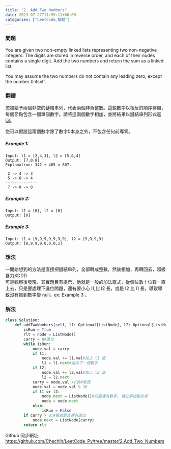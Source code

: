 ```yaml
---
title: "2. Add Two Numbers"
date: 2023-07-27T11:59:11+08:00
categories: ["LeetCode_解題"]
---
```

### 問題
You are given two non-empty linked lists representing two non-negative integers. The digits are stored in reverse order, and each of their nodes contains a single digit. Add the two numbers and return the sum as a linked list.

You may assume the two numbers do not contain any leading zero, except the number 0 itself.

### 翻譯
您被給予兩個非空的鏈結串列，代表兩個非負整數。這些數字以相反的順序存儲，每個節點包含一個單個數字。請將這兩個數字相加，並將結果以鏈結串列形式返回。

您可以假設這兩個數字除了數字0本身之外，不包含任何前導零。

##### Example 1:
    Input: l1 = [2,4,3], l2 = [5,6,4]
    Output: [7,0,8]
    Explanation: 342 + 465 = 807.

     2 -> 4 -> 3
     5 -> 6 -> 4
    --------------
     7 -> 0 -> 8
##### Example 2:
    Input: l1 = [0], l2 = [0]
    Output: [0]
##### Example 3:
    Input: l1 = [9,9,9,9,9,9,9], l2 = [9,9,9,9]
    Output: [8,9,9,9,0,0,0,1]

### 想法
一開始想到的方法是直接把鏈結串列，全部轉成整數，然後相加，再轉回去，超級暴力XDDD  
可是觀察後發現，其實題目有提示，他就是一般的加法直式，從個位數十位數一直上去，只是要處理下進位問題，還有要小心 l1,比 l2 長，或是 l2 比 l1 長，導致導致沒有抓到數字變 null，ex: Example 3 。

### 解法
```python
class Solution:
    def addTwoNumbers(self, l1: Optional[ListNode], l2: Optional[ListNode]) -> Optional[ListNode]:
        isRun = True
        rlt = node = ListNode()
        carry = 0#進位
        while isRun:
            node.val = carry
            if l1:
                node.val += l1.val#加上 l1 值
                l1 = l1.next#指向下一個數字
            if l2:
                node.val += l2.val#加上 l2 值
                l2 = l2.next
            carry = node.val //10#取商
            node.val = node.val % 10
            if l1 or l2:
                node.next = ListNode()#只要還有數字, 建立新結點來存
                node = node.next
            else:
                isRun = False
        if carry > 0:#檢查是否還有進位
            node.next = ListNode(carry)
        return rlt
```


Github 同步網址:  
https://github.com/Chechih/LeetCode_Py/tree/master/2.Add_Two_Numbers